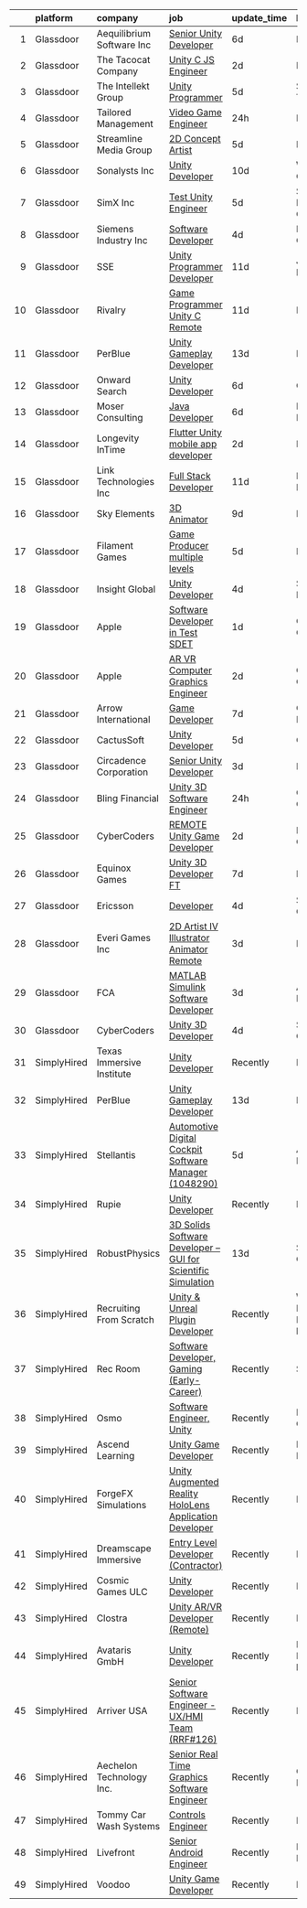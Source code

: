 

|    | platform    | company                   | job                                                                                                                                                                                                                                                                                                                                                                                                                                                                                                                                                                                                                                                                                                                                                                                                                                                                                                                                                                                                                                                                                                                                                                                                                                                                                                                                                                                                  | update_time   | location                         |
|---:|:------------|:--------------------------|:-----------------------------------------------------------------------------------------------------------------------------------------------------------------------------------------------------------------------------------------------------------------------------------------------------------------------------------------------------------------------------------------------------------------------------------------------------------------------------------------------------------------------------------------------------------------------------------------------------------------------------------------------------------------------------------------------------------------------------------------------------------------------------------------------------------------------------------------------------------------------------------------------------------------------------------------------------------------------------------------------------------------------------------------------------------------------------------------------------------------------------------------------------------------------------------------------------------------------------------------------------------------------------------------------------------------------------------------------------------------------------------------------------|:--------------|:---------------------------------|
|  1 | Glassdoor   | Aequilibrium Software Inc | [Senior Unity Developer](https://www.glassdoor.com/partner/jobListing.htm?pos=122&ao=1136043&s=58&guid=00000181a9136929ac791611521e3863&src=GD_JOB_AD&t=SR&vt=w&ea=1&cs=1_e4d4665b&cb=1656399031211&jobListingId=1007955702190&jrtk=3-0-1g6kh6qfqjopb801-1g6kh6qg6kbl9800-6a1731a0c97aa529-)                                                                                                                                                                                                                                                                                                                                                                                                                                                                                                                                                                                                                                                                                                                                                                                                                                                                                                                                                                                                                                                                                                         | 6d            | Remote                           |
|  2 | Glassdoor   | The Tacocat Company       | [Unity C  JS Engineer](https://www.glassdoor.com/partner/jobListing.htm?pos=110&ao=1136043&s=58&guid=00000181a9136929ac791611521e3863&src=GD_JOB_AD&t=SR&vt=w&ea=1&cs=1_f1bf5c4f&cb=1656399031205&jobListingId=1007963354692&jrtk=3-0-1g6kh6qfqjopb801-1g6kh6qg6kbl9800-dbe9b4e6ac751b9c-)                                                                                                                                                                                                                                                                                                                                                                                                                                                                                                                                                                                                                                                                                                                                                                                                                                                                                                                                                                                                                                                                                                           | 2d            | Remote                           |
|  3 | Glassdoor   | The Intellekt Group       | [Unity Programmer](https://www.glassdoor.com/partner/jobListing.htm?pos=123&ao=1136043&s=58&guid=00000181a9136929ac791611521e3863&src=GD_JOB_AD&t=SR&vt=w&ea=1&cs=1_0f246356&cb=1656399031211&jobListingId=1007956529414&jrtk=3-0-1g6kh6qfqjopb801-1g6kh6qg6kbl9800-1cdb146b4f5db60d-)                                                                                                                                                                                                                                                                                                                                                                                                                                                                                                                                                                                                                                                                                                                                                                                                                                                                                                                                                                                                                                                                                                               | 5d            | San Angelo, TX                   |
|  4 | Glassdoor   | Tailored Management       | [Video Game Engineer](https://www.glassdoor.com/partner/jobListing.htm?pos=102&ao=1110586&s=58&guid=00000181a9136929ac791611521e3863&src=GD_JOB_AD&t=SR&vt=w&ea=1&cs=1_f76d51ae&cb=1656399031202&jobListingId=1007966040768&cpc=C63BD00756FD6F58&jrtk=3-0-1g6kh6qfqjopb801-1g6kh6qg6kbl9800-925caa3a4eaf95c8--6NYlbfkN0DI_pqscLjs9LkB0jlO39g2s8RE9SCHTdataN4HV1TulJ5ldsv7F3HMtavomo7HTzcEf3UCZP7sNHLriEhdQB9yr_pb-qmkHp6nw_qXIVkbArCw2CUqxEZswiYPx6o0cu6pumxncumQXsmkF4RlxFK8EnFuerTRN3apdAoX9e0UhfhwrD7YJvOWNXwy1vLYOnyO9m33VSsjuMYKpNeShwXmo1-YMJVhrClgzUuTWrOGqDDitxlqDG3iONxJOFowljAFML9lHVRuXo9h0t7jLYtT8nithnbu_tH9iykkD0BiVlVbhTVn8UvUMjIxA9GDbZDYAG6DfwkTseWH8DPb-nNeSkh4_25DptEPqEri0BKTL6p6N3kEtCk3PaoLFvFwpp0ydZ966PCs-IINGGoYS1JhEw2KWpHICcuzkmbDIOQ8uTlAUWV2vHLzuaj5I03jSEVlitWl-269s4kJsfw0ZQ_0z0OS4AxEUravL3h39Ck33RIQnOTf-Ivw9bSZoDvRPiub-R8amru3ruLMAjRQQD1D)                                                                                                                                                                                                                                                                                                                                                                                                                                                                                                                       | 24h           | Remote                           |
|  5 | Glassdoor   | Streamline Media Group    | [2D Concept Artist](https://www.glassdoor.com/partner/jobListing.htm?pos=117&ao=1136043&s=58&guid=00000181a9136929ac791611521e3863&src=GD_JOB_AD&t=SR&vt=w&ea=1&cs=1_b25f01f4&cb=1656399031208&jobListingId=1007958079891&jrtk=3-0-1g6kh6qfqjopb801-1g6kh6qg6kbl9800-88816cf8cc25c519-)                                                                                                                                                                                                                                                                                                                                                                                                                                                                                                                                                                                                                                                                                                                                                                                                                                                                                                                                                                                                                                                                                                              | 5d            | Remote                           |
|  6 | Glassdoor   | Sonalysts  Inc            | [Unity Developer](https://www.glassdoor.com/partner/jobListing.htm?pos=124&ao=1136043&s=58&guid=00000181a9136929ac791611521e3863&src=GD_JOB_AD&t=SR&vt=w&cs=1_0438c867&cb=1656399031211&jobListingId=1007946622223&jrtk=3-0-1g6kh6qfqjopb801-1g6kh6qg6kbl9800-cbe60bbb47469576-)                                                                                                                                                                                                                                                                                                                                                                                                                                                                                                                                                                                                                                                                                                                                                                                                                                                                                                                                                                                                                                                                                                                     | 10d           | Waterford, CT                    |
|  7 | Glassdoor   | SimX  Inc                 | [Test Unity Engineer](https://www.glassdoor.com/partner/jobListing.htm?pos=112&ao=1136043&s=58&guid=00000181a9136929ac791611521e3863&src=GD_JOB_AD&t=SR&vt=w&ea=1&cs=1_afa496b6&cb=1656399031206&jobListingId=1007957364593&jrtk=3-0-1g6kh6qfqjopb801-1g6kh6qg6kbl9800-e3e19366d7a0d7f6-)                                                                                                                                                                                                                                                                                                                                                                                                                                                                                                                                                                                                                                                                                                                                                                                                                                                                                                                                                                                                                                                                                                            | 5d            | San Francisco, CA                |
|  8 | Glassdoor   | Siemens Industry  Inc     | [Software Developer](https://www.glassdoor.com/partner/jobListing.htm?pos=126&ao=1136043&s=58&guid=00000181a9136929ac791611521e3863&src=GD_JOB_AD&t=SR&vt=w&cs=1_4777eff5&cb=1656399031212&jobListingId=1007960310071&jrtk=3-0-1g6kh6qfqjopb801-1g6kh6qg6kbl9800-b7b2025cc1cfda73-)                                                                                                                                                                                                                                                                                                                                                                                                                                                                                                                                                                                                                                                                                                                                                                                                                                                                                                                                                                                                                                                                                                                  | 4d            | Peachtree Corners, GA            |
|  9 | Glassdoor   | SSE                       | [Unity Programmer Developer](https://www.glassdoor.com/partner/jobListing.htm?pos=120&ao=1136043&s=58&guid=00000181a9136929ac791611521e3863&src=GD_JOB_AD&t=SR&vt=w&ea=1&cs=1_addecf93&cb=1656399031210&jobListingId=1007945508244&jrtk=3-0-1g6kh6qfqjopb801-1g6kh6qg6kbl9800-fb81b8c3114d75cc-)                                                                                                                                                                                                                                                                                                                                                                                                                                                                                                                                                                                                                                                                                                                                                                                                                                                                                                                                                                                                                                                                                                     | 11d           | Jacksonville, FL                 |
| 10 | Glassdoor   | Rivalry                   | [Game Programmer   Unity  C   Remote ](https://www.glassdoor.com/partner/jobListing.htm?pos=127&ao=1136043&s=58&guid=00000181a9136929ac791611521e3863&src=GD_JOB_AD&t=SR&vt=w&cs=1_b1231405&cb=1656399031212&jobListingId=1007945380818&jrtk=3-0-1g6kh6qfqjopb801-1g6kh6qg6kbl9800-19c4d59e10cd145c-)                                                                                                                                                                                                                                                                                                                                                                                                                                                                                                                                                                                                                                                                                                                                                                                                                                                                                                                                                                                                                                                                                                | 11d           | Portland, OR                     |
| 11 | Glassdoor   | PerBlue                   | [Unity Gameplay Developer](https://www.glassdoor.com/partner/jobListing.htm?pos=107&ao=1136043&s=58&guid=00000181a9136929ac791611521e3863&src=GD_JOB_AD&t=SR&vt=w&ea=1&cs=1_0b41426b&cb=1656399031204&jobListingId=1007938299753&jrtk=3-0-1g6kh6qfqjopb801-1g6kh6qg6kbl9800-8edaf7300a66aca3-)                                                                                                                                                                                                                                                                                                                                                                                                                                                                                                                                                                                                                                                                                                                                                                                                                                                                                                                                                                                                                                                                                                       | 13d           | Madison, WI                      |
| 12 | Glassdoor   | Onward Search             | [Unity Developer](https://www.glassdoor.com/partner/jobListing.htm?pos=101&ao=1110586&s=58&guid=00000181a9136929ac791611521e3863&src=GD_JOB_AD&t=SR&vt=w&ea=1&cs=1_d6e63133&cb=1656399031202&jobListingId=1007954886103&cpc=AECEB822CA110EBC&jrtk=3-0-1g6kh6qfqjopb801-1g6kh6qg6kbl9800-48183aba80618e07--6NYlbfkN0B7YoEZZ2QAGDyEGGmBPAUWSHc1Mt3sMCn9FehKcWA3w1Jyd5V8lWMcLcbBSdbeX453vyk4LHy0sGeLMSOlN98hdrDHBfvOn28rZw79oXLNu9asRf8qG2zR8UPIbDNl93ZyDfDJlTAf-Aw2hpABi-zajMgJPjeVod_WgdOF0m45pdDSBof-9aUXhSU0h2EYNwGZmIm0DaCerTg0Kax4Qv3nTXRvdMEq_S0P0MMHpcPoMtk3hm2N6bfxaeci_M1zuTlP5XMbhQAWOlCkk1QUv34ioc9UnYg0w6VJD_g0irLFQClhcU1-rU80P5rAxn4e66W9D9wezUhysH_3zyldWxNdnRMFpbW8H08RBbrdk_6NdJutKItjNWQMfBYMtH29uvBF4h7Rl-0Ki2-CBzo5_OtyAyPhZj6U01pGLGm9h1iGvRCR3T-ceP2BYDp9pGzPY0VrGr-s5Mi21CiD493sMIfDMc6UvYsh2auVygO-DxCWqghwkNEajAdaSmgoXBueziVUfDfVSChqc5EClMubMoqOVPq9HdNt_NtMNpXsP2WB4hiCwlM4z1gNx6MwKLYThkgipBnifF6mwveypd1-dbG35SoxR6-8Ip4F_ISKeRZGjeg4SKh_CZb_dGAWICQtZNh1IjC5nd1ahyL7gCurk93qasyA7cG6fBw3pyym25yIsFV6_bAqE_gBLO_McgKQXJQ7tRFdcRY44jde8bmmL1mG89hjAURHErdm1WwpdofPIcBrG38JyQ0A7WtZaP2rxYQmUz2qUfFjBVy8swfeWOo7vWDY6jPTY8jKy9sR1brSegP4MQu1NUm06D9WMcFpn3sbfyRKmEL3p7-xeqLiOltQTK0Mx0EN4mfd3J5lENHlAIF8qi9d9BWN-w6z3_YnUDGjSHPU4cWTQBhG5pczeA17oVOmrNFIMW0-oE38ytP_goqrkO7sc1c4oRnkpsjIwEdyc84zG2u-8P2AkYpd48IgKLu0ssfgheY0EfELCe_ivfzk5Hi0WyYtPuHtuMY4Irs%3D)             | 6d            | Ontario, CA                      |
| 13 | Glassdoor   | Moser Consulting          | [Java Developer](https://www.glassdoor.com/partner/jobListing.htm?pos=130&ao=1136043&s=58&guid=00000181a9136929ac791611521e3863&src=GD_JOB_AD&t=SR&vt=w&ea=1&cs=1_7a90ae4d&cb=1656399031213&jobListingId=1007954673489&jrtk=3-0-1g6kh6qfqjopb801-1g6kh6qg6kbl9800-0b22fafdd8df5926-)                                                                                                                                                                                                                                                                                                                                                                                                                                                                                                                                                                                                                                                                                                                                                                                                                                                                                                                                                                                                                                                                                                                 | 6d            | Indianapolis, IN                 |
| 14 | Glassdoor   | Longevity InTime          | [Flutter Unity mobile app developer](https://www.glassdoor.com/partner/jobListing.htm?pos=119&ao=1136043&s=58&guid=00000181a9136929ac791611521e3863&src=GD_JOB_AD&t=SR&vt=w&ea=1&cs=1_fae945c0&cb=1656399031210&jobListingId=1007963025293&jrtk=3-0-1g6kh6qfqjopb801-1g6kh6qg6kbl9800-f8d8605a875cf04c-)                                                                                                                                                                                                                                                                                                                                                                                                                                                                                                                                                                                                                                                                                                                                                                                                                                                                                                                                                                                                                                                                                             | 2d            | Remote                           |
| 15 | Glassdoor   | Link Technologies  Inc    | [Full Stack Developer](https://www.glassdoor.com/partner/jobListing.htm?pos=125&ao=1136043&s=58&guid=00000181a9136929ac791611521e3863&src=GD_JOB_AD&t=SR&vt=w&ea=1&cs=1_0f25b678&cb=1656399031212&jobListingId=1007944870569&jrtk=3-0-1g6kh6qfqjopb801-1g6kh6qg6kbl9800-6d73e9fe27734fc0-)                                                                                                                                                                                                                                                                                                                                                                                                                                                                                                                                                                                                                                                                                                                                                                                                                                                                                                                                                                                                                                                                                                           | 11d           | Henderson, NV                    |
| 16 | Glassdoor   | Sky Elements              | [3D Animator](https://www.glassdoor.com/partner/jobListing.htm?pos=121&ao=1136043&s=58&guid=00000181a9136929ac791611521e3863&src=GD_JOB_AD&t=SR&vt=w&ea=1&cs=1_0a6aff98&cb=1656399031211&jobListingId=1007948998178&jrtk=3-0-1g6kh6qfqjopb801-1g6kh6qg6kbl9800-cc5dd5c76625ca72-)                                                                                                                                                                                                                                                                                                                                                                                                                                                                                                                                                                                                                                                                                                                                                                                                                                                                                                                                                                                                                                                                                                                    | 9d            | Remote                           |
| 17 | Glassdoor   | Filament Games            | [Game Producer  multiple levels ](https://www.glassdoor.com/partner/jobListing.htm?pos=116&ao=1136043&s=58&guid=00000181a9136929ac791611521e3863&src=GD_JOB_AD&t=SR&vt=w&ea=1&cs=1_7f4ed5cf&cb=1656399031208&jobListingId=1007956964809&jrtk=3-0-1g6kh6qfqjopb801-1g6kh6qg6kbl9800-921c0482514651ad-)                                                                                                                                                                                                                                                                                                                                                                                                                                                                                                                                                                                                                                                                                                                                                                                                                                                                                                                                                                                                                                                                                                | 5d            | Madison, WI                      |
| 18 | Glassdoor   | Insight Global            | [Unity Developer](https://www.glassdoor.com/partner/jobListing.htm?pos=104&ao=1110586&s=58&guid=00000181a9136929ac791611521e3863&src=GD_JOB_AD&t=SR&vt=w&cs=1_eb23555e&cb=1656399031203&jobListingId=1007959912191&cpc=6FC5BA77C9A4CD78&jrtk=3-0-1g6kh6qfqjopb801-1g6kh6qg6kbl9800-9aec773520a3c8c1--6NYlbfkN0BKkHZu3wF05EeDimN_p6sYpKCMArvwa95YdH7UpkaBCqc7l59Erwqc8k5OPkyY3j0GgSW_KiATkcz7KXlq25p7Y-Zf1saejdkGIHOpGVdSyzkwKiCe2ztTa2RM8FaKRvlTv4f4lbwRgpJE5Qp3WCfh920RtL3EswtUeUADICw8rt8hCRABDWQvRElYTJXUdg4eCkKnR10NswJTr5Orpml1YU7WbU3_34hRS2Vz7kAS3785KmcEfYiNAtm8nMt_HfXM65YgLLeo7x2GV4kfZ8fXWG9j5g2qic4q0lJkHkzqk4vWp0tXll2KLWpVyutKzJeUw571QSy5BTIgNUHNcYuJqc6V7UqUf57TNJXiNHFQOnbAk5IMhqmmc5Y8za8P2PhBOO47U5W0Rx9eR4fwqz7TQkRbfn2w__rkEaft72MdESlAh_vt9vAVheZ2s4KfazWXINP7Bf31P79x3iBO0Ct81iblKAufMKPClCYOacTXNDfRtADvqeU3)                                                                                                                                                                                                                                                                                                                                                                                                                                                                                                                                                                | 4d            | Saint Paul, MN                   |
| 19 | Glassdoor   | Apple                     | [Software Developer in Test  SDET ](https://www.glassdoor.com/partner/jobListing.htm?pos=115&ao=1136043&s=58&guid=00000181a9136929ac791611521e3863&src=GD_JOB_AD&t=SR&vt=w&cs=1_97f8a815&cb=1656399031208&jobListingId=1007965113264&jrtk=3-0-1g6kh6qfqjopb801-1g6kh6qg6kbl9800-acbbdebfbbb5959f-)                                                                                                                                                                                                                                                                                                                                                                                                                                                                                                                                                                                                                                                                                                                                                                                                                                                                                                                                                                                                                                                                                                   | 1d            | Cupertino, CA                    |
| 20 | Glassdoor   | Apple                     | [AR VR Computer Graphics Engineer](https://www.glassdoor.com/partner/jobListing.htm?pos=128&ao=1136043&s=58&guid=00000181a9136929ac791611521e3863&src=GD_JOB_AD&t=SR&vt=w&cs=1_464ec108&cb=1656399031213&jobListingId=1007963617786&jrtk=3-0-1g6kh6qfqjopb801-1g6kh6qg6kbl9800-3ebf5dd2560d8f42-)                                                                                                                                                                                                                                                                                                                                                                                                                                                                                                                                                                                                                                                                                                                                                                                                                                                                                                                                                                                                                                                                                                    | 2d            | Cupertino, CA                    |
| 21 | Glassdoor   | Arrow International       | [Game Developer](https://www.glassdoor.com/partner/jobListing.htm?pos=129&ao=1136043&s=58&guid=00000181a9136929ac791611521e3863&src=GD_JOB_AD&t=SR&vt=w&ea=1&cs=1_7cacb2d1&cb=1656399031213&jobListingId=1007951879863&jrtk=3-0-1g6kh6qfqjopb801-1g6kh6qg6kbl9800-873c4e27e14c221d-)                                                                                                                                                                                                                                                                                                                                                                                                                                                                                                                                                                                                                                                                                                                                                                                                                                                                                                                                                                                                                                                                                                                 | 7d            | Greenville, NC                   |
| 22 | Glassdoor   | CactusSoft                | [Unity Developer](https://www.glassdoor.com/partner/jobListing.htm?pos=108&ao=1136043&s=58&guid=00000181a9136929ac791611521e3863&src=GD_JOB_AD&t=SR&vt=w&cs=1_2431f5bf&cb=1656399031204&jobListingId=1007956596855&jrtk=3-0-1g6kh6qfqjopb801-1g6kh6qg6kbl9800-3f12870df029798e-)                                                                                                                                                                                                                                                                                                                                                                                                                                                                                                                                                                                                                                                                                                                                                                                                                                                                                                                                                                                                                                                                                                                     | 5d            | Georgia                          |
| 23 | Glassdoor   | Circadence Corporation    | [Senior Unity Developer](https://www.glassdoor.com/partner/jobListing.htm?pos=109&ao=1136043&s=58&guid=00000181a9136929ac791611521e3863&src=GD_JOB_AD&t=SR&vt=w&cs=1_1108add8&cb=1656399031205&jobListingId=1007961871751&jrtk=3-0-1g6kh6qfqjopb801-1g6kh6qg6kbl9800-5d979961ef395f8f-)                                                                                                                                                                                                                                                                                                                                                                                                                                                                                                                                                                                                                                                                                                                                                                                                                                                                                                                                                                                                                                                                                                              | 3d            | Remote                           |
| 24 | Glassdoor   | Bling Financial           | [Unity 3D Software Engineer](https://www.glassdoor.com/partner/jobListing.htm?pos=114&ao=1136043&s=58&guid=00000181a9136929ac791611521e3863&src=GD_JOB_AD&t=SR&vt=w&cs=1_51d0ebdb&cb=1656399031208&jobListingId=1007967701907&jrtk=3-0-1g6kh6qfqjopb801-1g6kh6qg6kbl9800-108b185000dc29df-)                                                                                                                                                                                                                                                                                                                                                                                                                                                                                                                                                                                                                                                                                                                                                                                                                                                                                                                                                                                                                                                                                                          | 24h           | Costa Mesa, CA                   |
| 25 | Glassdoor   | CyberCoders               | [REMOTE Unity Game Developer](https://www.glassdoor.com/partner/jobListing.htm?pos=103&ao=1110586&s=58&guid=00000181a9136929ac791611521e3863&src=GD_JOB_AD&t=SR&vt=w&ea=1&cs=1_b7546636&cb=1656399031203&jobListingId=1007963159687&cpc=334ABAF5D42DC775&jrtk=3-0-1g6kh6qfqjopb801-1g6kh6qg6kbl9800-2525d1eb08a398bf--6NYlbfkN0CpFJQzrgRR8WqXWK1qKKEqALWJw739KlKqr2H-MSI4eoBlI4EFrmor2FYZMP3muM25-XMOHvh1y-BK-XN2zic5-8ZrG7RP3UtrrpdTcDkgkva1vjSDupm_9TByCFznJltEQ901TzI_rOCojDuBQmgxnYdXwIPuOncBcPqeCy7efb31foGZe7Es3dAPt0Ut6sn44qIAmXm3wm9A5Iiy5hrvicWBmzstJEE8SD72LrHj9Ug4djTvSORc59GAcyZ9RWwUUl2dq09EonrfGnlaSGMK36vwH2dTjrVC7DiEdBJFHy6K9pmt8-UYN8aZxjQjPxLkEiTJlDN-7yYo8IADtrORFI2vuhCbDqJ9hfs5vSkmHDXHY044hWnkZ8cuknfAVTzNC26PzfOLacSyaciisrv7lcigfUTfZpoem8dA1OxyaTKW9TR0j7M4o4gzE1hrN6zlzo2HUQYDwtm91xy-i5cnMqsGzwDZb_9tZYWpQ2gkfaAjHCS28ptMwrL2STqB5bjM8b5mJOQz47JNrHMmMCcQd2sYVxmhF5z9WsL55RQLrFZy_02xYEnxSCZ8RT5ycusy9gOh4Qu2lfW3CV89LsuOkhXGa-d177QL8F0j_g7d7x-0oSN62q1B-6aZgiYcSfQ1bGHZ63_kPR89EM-mKlIDx15rRw2ZRJLJ58UucDjYDpTli58DZGfvhxRRM5oS5kufdM5AzNb5OtpIO3V_qqSlgOgg0HXal8SQnOwTaOuHlQ8WVeYR2ilchAokkip1S6ZGn88WxbWGJ2Oe-j9-836WCU6GAuHWkddXd2NCXpfbnhBdVygqVKcJe2ZfNXQS8y9N_jC0VUT1q3cmSSMcuVJhXHdNOCHG01HgSTj-jKGYTp15OD4txAf5tCZ5rp3G7F1ueuiveNj1X_c1T4iep6pp2QSQcDxafE72HCTcerIt0hgOShzjXMj6ev4MfTLfk8DB9BvP1i_FKFX6SEBh3iemOADVWVF6ywW0B1Eak4k4v2GcPbfkB9GXfIKJaL5RqGY%3D) | 2d            | Los Angeles, CA                  |
| 26 | Glassdoor   | Equinox Games             | [Unity 3D Developer  FT ](https://www.glassdoor.com/partner/jobListing.htm?pos=106&ao=1136043&s=58&guid=00000181a9136929ac791611521e3863&src=GD_JOB_AD&t=SR&vt=w&ea=1&cs=1_664d0920&cb=1656399031204&jobListingId=1007951979741&jrtk=3-0-1g6kh6qfqjopb801-1g6kh6qg6kbl9800-3bcb760ffc445b7a-)                                                                                                                                                                                                                                                                                                                                                                                                                                                                                                                                                                                                                                                                                                                                                                                                                                                                                                                                                                                                                                                                                                        | 7d            | Remote                           |
| 27 | Glassdoor   | Ericsson                  | [Developer](https://www.glassdoor.com/partner/jobListing.htm?pos=111&ao=1136043&s=58&guid=00000181a9136929ac791611521e3863&src=GD_JOB_AD&t=SR&vt=w&cs=1_65762954&cb=1656399031206&jobListingId=1007959800015&jrtk=3-0-1g6kh6qfqjopb801-1g6kh6qg6kbl9800-16f99fb00b5eb527-)                                                                                                                                                                                                                                                                                                                                                                                                                                                                                                                                                                                                                                                                                                                                                                                                                                                                                                                                                                                                                                                                                                                           | 4d            | Santa Clara, CA                  |
| 28 | Glassdoor   | Everi Games Inc           | [2D Artist IV   Illustrator Animator  Remote ](https://www.glassdoor.com/partner/jobListing.htm?pos=113&ao=1136043&s=58&guid=00000181a9136929ac791611521e3863&src=GD_JOB_AD&t=SR&vt=w&cs=1_8d2014b2&cb=1656399031207&jobListingId=1007961548577&jrtk=3-0-1g6kh6qfqjopb801-1g6kh6qg6kbl9800-8d60a0ea914dada0-)                                                                                                                                                                                                                                                                                                                                                                                                                                                                                                                                                                                                                                                                                                                                                                                                                                                                                                                                                                                                                                                                                        | 3d            | Reno, NV                         |
| 29 | Glassdoor   | FCA                       | [MATLAB Simulink Software Developer](https://www.glassdoor.com/partner/jobListing.htm?pos=118&ao=1136043&s=58&guid=00000181a9136929ac791611521e3863&src=GD_JOB_AD&t=SR&vt=w&cs=1_f6021ba3&cb=1656399031209&jobListingId=1007962413249&jrtk=3-0-1g6kh6qfqjopb801-1g6kh6qg6kbl9800-8944b1651652fb48-)                                                                                                                                                                                                                                                                                                                                                                                                                                                                                                                                                                                                                                                                                                                                                                                                                                                                                                                                                                                                                                                                                                  | 3d            | Auburn Hills, MI                 |
| 30 | Glassdoor   | CyberCoders               | [Unity 3D Developer](https://www.glassdoor.com/partner/jobListing.htm?pos=105&ao=1110586&s=58&guid=00000181a9136929ac791611521e3863&src=GD_JOB_AD&t=SR&vt=w&ea=1&cs=1_3620f536&cb=1656399031204&jobListingId=1007959230076&cpc=8795CF9063CD573D&jrtk=3-0-1g6kh6qfqjopb801-1g6kh6qg6kbl9800-588a140c4e69d900--6NYlbfkN0CpFJQzrgRR8WqXWK1qKKEqALWJw739KlKqr2H-MSI4eoBlI4EFrmor2FYZMP3muM2m1MpOtS5yrw54Kaytxr1p2kCWzdpdXhkKYWEtKScfNd6WBXliIZJuRnkigNXIcO7iGTOwHAyS6uWRZSH5HWeFXN45EN2BQxr2sNC8pwWBwTy-iAjFS405yiiVqbrXsITXme1RDpRWX-f_kMjwo8N62ro7mCBv0nt3G3-iJwJaIabxh0__Z7C4RwSHRVMWWfhZZeraUyuZyHqeVOAaVb_aWjBKZab2LLmTUKf09ksRgHZL7V6hD0LV5FEn-oH0V__cxhWzr499kRaVsOPLdaFy_QtPlAX_FaCidaYFZe7ozw522DTDkYp-GortCcjeJh9y4q3V1DPSTtUWnkY0QquTthCakeW0WuseUBkSO9yaGZIIByfs-iFsj7CmEDOrr0hVVjIl3FRy4v0tTGKtnYHryb0nqrfFTLSbqXF1BtgKZE9B2Y36A8j57lcGb09fVf5OfyLcwKj00pAsXZ5rXqba9IhhWWl7NX5PLNSRbUH4EXCf13aynpp7Th5Fnhe30toRG_2MJODN0uecxqbaCvvggKc0cGOaJ8q6A-5d7xtE5GqKqiTKROjoM-2wWpRUnR_EYouXOqeFNaCcfTd65QjbFVfiCJRU0zh2jrcqnPdcsDKYfMo45jgpeQXQTg-OvCPnpwSyxDGpN_XfItsnz6YeG7ZmXObj4-ndbb8E6lh1nmO0U1X7gx5_JTBoF74cwDz_HNKeRewG35SsbiDrA12GsX6oq8KUKn7Brj_BUaMGdtKfT7e6eFqtjsLTP5_EDHQOxo7M-MIyczwywwCTgLGI8_OErX6U1x8NK6Qcb4ldD6KJidM78-U_JB0n3q0HyNs6Dy-2G7CMzfZp64XpFgBXZkMzO6vDrKERLCyfCaD-Q5F1OlgkwP5E-Ey4NtQKppgsdTPD0UtJcsrAVMrsGn2FW3AUtE_pdo8%3D)                                          | 4d            | San Jose, CA                     |
| 31 | SimplyHired | Texas Immersive Institute | [Unity Developer](https://www.simplyhired.com/job/xsx4ESwUMkdjW7C0uYGMcHDZ2mGpny2HahBniUJtGFO86Bd48YzTXA?q=unity+developer)                                                                                                                                                                                                                                                                                                                                                                                                                                                                                                                                                                                                                                                                                                                                                                                                                                                                                                                                                                                                                                                                                                                                                                                                                                                                          | Recently      | Remote                           |
| 32 | SimplyHired | PerBlue                   | [Unity Gameplay Developer](https://www.simplyhired.com/job/TV0jybbnz5IcEFJ2CR_x45vWsgyA193iHPYx9g3mTcO_fkloMTakaw?q=unity+developer)                                                                                                                                                                                                                                                                                                                                                                                                                                                                                                                                                                                                                                                                                                                                                                                                                                                                                                                                                                                                                                                                                                                                                                                                                                                                 | 13d           | Madison, WI                      |
| 33 | SimplyHired | Stellantis                | [Automotive Digital Cockpit Software Manager (1048290)](https://www.simplyhired.com/job/B_Pl3X6bPCFhroV-CzEtbAf4D5GcF2Xqxe4YhIoYf67moig53ZIv8w?q=unity+developer)                                                                                                                                                                                                                                                                                                                                                                                                                                                                                                                                                                                                                                                                                                                                                                                                                                                                                                                                                                                                                                                                                                                                                                                                                                    | 5d            | Auburn Hills, MI                 |
| 34 | SimplyHired | Rupie                     | [Unity Developer](https://www.simplyhired.com/job/M0Hn3gVyj3pBiM3V_UHRofn7fbQ6nBmYJQekvwH6rtciWcGj3zn4Dw?q=unity+developer)                                                                                                                                                                                                                                                                                                                                                                                                                                                                                                                                                                                                                                                                                                                                                                                                                                                                                                                                                                                                                                                                                                                                                                                                                                                                          | Recently      | Remote                           |
| 35 | SimplyHired | RobustPhysics             | [3D Solids Software Developer – GUI for Scientific Simulation](https://www.simplyhired.com/job/_v8LDXhO1mH4smSjB6bDeiGJDrkavisQ9NuWVXcR6XUVydRhGPz7Ug?q=unity+developer)                                                                                                                                                                                                                                                                                                                                                                                                                                                                                                                                                                                                                                                                                                                                                                                                                                                                                                                                                                                                                                                                                                                                                                                                                             | 13d           | San Diego, CA                    |
| 36 | SimplyHired | Recruiting From Scratch   | [Unity & Unreal Plugin Developer](https://www.simplyhired.com/job/DRgBXZ5ZkoK-d7XfmjFQb8Ak6v1X_t83OFoj9lF8PJ7hRYWO6jI9wQ?q=unity+developer)                                                                                                                                                                                                                                                                                                                                                                                                                                                                                                                                                                                                                                                                                                                                                                                                                                                                                                                                                                                                                                                                                                                                                                                                                                                          | Recently      | West Lafayette, IN +90 locations |
| 37 | SimplyHired | Rec Room                  | [Software Developer, Gaming (Early-Career)](https://www.simplyhired.com/job/IfYQ6UpaeLV0dbnbG1hLD9OZ6v-DwuVJeaQqWgTOCbI4FaiKESu8EA?q=unity+developer)                                                                                                                                                                                                                                                                                                                                                                                                                                                                                                                                                                                                                                                                                                                                                                                                                                                                                                                                                                                                                                                                                                                                                                                                                                                | Recently      | Seattle, WA                      |
| 38 | SimplyHired | Osmo                      | [Software Engineer, Unity](https://www.simplyhired.com/job/auDKUHm26DzWUlWmGWOCDv6PnzCHLy1Cm8ELxNOtCddfu46VJAhFpg?q=unity+developer)                                                                                                                                                                                                                                                                                                                                                                                                                                                                                                                                                                                                                                                                                                                                                                                                                                                                                                                                                                                                                                                                                                                                                                                                                                                                 | Recently      | Palo Alto, CA                    |
| 39 | SimplyHired | Ascend Learning           | [Unity Game Developer](https://www.simplyhired.com/job/UJibuiY8z8SmCJ184Pj_LwEiKvRX2fBJeru3WbSLeP7-7lMaYVv4PQ?q=unity+developer)                                                                                                                                                                                                                                                                                                                                                                                                                                                                                                                                                                                                                                                                                                                                                                                                                                                                                                                                                                                                                                                                                                                                                                                                                                                                     | Recently      | Leawood, KS                      |
| 40 | SimplyHired | ForgeFX Simulations       | [Unity Augmented Reality HoloLens Application Developer](https://www.simplyhired.com/job/B57CKuMHiLAowz6F36Bn81d5fjPdIOPLau78tKhABCGYyjNZ7ZKgzw?q=unity+developer)                                                                                                                                                                                                                                                                                                                                                                                                                                                                                                                                                                                                                                                                                                                                                                                                                                                                                                                                                                                                                                                                                                                                                                                                                                   | Recently      | Remote                           |
| 41 | SimplyHired | Dreamscape Immersive      | [Entry Level Developer (Contractor)](https://www.simplyhired.com/job/KXMRU_w6r_YrLnBTHRQ5r_DZz4I9aAzGs977xjoKVeY7qhpYoG8aOA?q=unity+developer)                                                                                                                                                                                                                                                                                                                                                                                                                                                                                                                                                                                                                                                                                                                                                                                                                                                                                                                                                                                                                                                                                                                                                                                                                                                       | Recently      | Remote                           |
| 42 | SimplyHired | Cosmic Games ULC          | [Unity Developer](https://www.simplyhired.com/job/CQzxQOkk46Im4OnpbVinFCu4NyKxfGwPF2Ii1tlAbmPZC0vBzOyOGw?q=unity+developer)                                                                                                                                                                                                                                                                                                                                                                                                                                                                                                                                                                                                                                                                                                                                                                                                                                                                                                                                                                                                                                                                                                                                                                                                                                                                          | Recently      | Remote                           |
| 43 | SimplyHired | Clostra                   | [Unity AR/VR Developer (Remote)](https://www.simplyhired.com/job/Z1VKUCQBOT3Ts7GmKbQNA3IybBKS6Sth5WXSkNoNgd8tAb_Jg26Wpg?q=unity+developer)                                                                                                                                                                                                                                                                                                                                                                                                                                                                                                                                                                                                                                                                                                                                                                                                                                                                                                                                                                                                                                                                                                                                                                                                                                                           | Recently      | Remote                           |
| 44 | SimplyHired | Avataris GmbH             | [Unity Developer](https://www.simplyhired.com/job/7BfoUlhyfZfuqOV5T9L-kd99V_rNGl0aCIW98hmf5Z9puSQjQ1aCmw?q=unity+developer)                                                                                                                                                                                                                                                                                                                                                                                                                                                                                                                                                                                                                                                                                                                                                                                                                                                                                                                                                                                                                                                                                                                                                                                                                                                                          | Recently      | Puerto Rico +1 location          |
| 45 | SimplyHired | Arriver USA               | [Senior Software Engineer - UX/HMI Team (RRF#126)](https://www.simplyhired.com/job/pzBjS-shw--T8KHjNG9CWZQdpxj1pC2BhUwwbrPwDe1HlRS446LhKA?q=unity+developer)                                                                                                                                                                                                                                                                                                                                                                                                                                                                                                                                                                                                                                                                                                                                                                                                                                                                                                                                                                                                                                                                                                                                                                                                                                         | Recently      | Novi, MI                         |
| 46 | SimplyHired | Aechelon Technology Inc.  | [Senior Real Time Graphics Software Engineer](https://www.simplyhired.com/job/rcdIZu0u86YflWDJtkQswNVvTN3B-3L7qF5--HTYfTqZ6vl6sJ-lpA?q=unity+developer)                                                                                                                                                                                                                                                                                                                                                                                                                                                                                                                                                                                                                                                                                                                                                                                                                                                                                                                                                                                                                                                                                                                                                                                                                                              | Recently      | Overland Park, KS                |
| 47 | SimplyHired | Tommy Car Wash Systems    | [Controls Engineer](https://www.simplyhired.com/job/gAe3XhwO3NaKPvgPMg9iTJWnRDmpXG2kAAspSoe8g4jjFOWjdRc3RA?q=unity+developer)                                                                                                                                                                                                                                                                                                                                                                                                                                                                                                                                                                                                                                                                                                                                                                                                                                                                                                                                                                                                                                                                                                                                                                                                                                                                        | Recently      | Holland, MI                      |
| 48 | SimplyHired | Livefront                 | [Senior Android Engineer](https://www.simplyhired.com/job/GGVyAgw3pv4PFvKHhCtYhqdXeCe0mbTzB4BZAFQ70JAI3wp9enrU2A?q=unity+developer)                                                                                                                                                                                                                                                                                                                                                                                                                                                                                                                                                                                                                                                                                                                                                                                                                                                                                                                                                                                                                                                                                                                                                                                                                                                                  | Recently      | Minneapolis, MN                  |
| 49 | SimplyHired | Voodoo                    | [Unity Game Developer](https://www.simplyhired.com/job/NLFQkH33HD_35Ds9kXakUpzo0YFJySLM-k9B6PMS8pvyK5pcffPR_g?q=unity+developer)                                                                                                                                                                                                                                                                                                                                                                                                                                                                                                                                                                                                                                                                                                                                                                                                                                                                                                                                                                                                                                                                                                                                                                                                                                                                     | Recently      | Remote                           |
